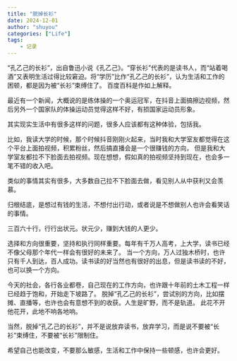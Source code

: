 ```yaml
---
title: "脱掉长衫"
date: 2024-12-01
author: "shuyou"
categories: ["Life"]
tags:
    - 记录
---
```


“孔乙己的长衫”，出自鲁迅小说《孔乙己》。“穿长衫”代表的是读书人，而“站着喝酒”又表明生活过得比较窘迫。将“学历”比作“孔乙己的长衫”，认为生活和工作的困顿，都是因为被“长衫”束缚住了。 百度百科是作如上解释。

最近有一个新闻，大概说的是练体操的一个奥运冠军，在抖音上面搞擦边视频，然后另外一个国家队的体操运动员觉得这样不好，有损国家运动员形象。

其实现实生活中有很多这样的问题，很多人应该都有这种体验，包括我。

比如，我读大学的时候，那个时候抖音刚刚火起来，当时我和大学室友都觉得在这个平台上面拍视频，积累粉丝，然后搞直播会是一个很赚钱的方向，
但是我和大学室友都拉不下脸面去拍视频。现在想想，假如真的拍视频坚持到现在，也会多一笔不错的收入吧。

类似的事情其实有很多，大多数自己拉不下脸面去做，看见别人从中获利又会羡慕。

归根结底，是想过有钱的生活，不想付出行动，或者说是不想做别人也许会看笑话的事情。

三百六十行，行行出状元。状元少，赚到大钱的人更少。

选择和方向很重要，坚持和执行同样重要。每年有千万人高考，上大学，读书已经不像父母那个年代一样会有很好的未来了。
当一个方向，万人过独木桥时，也许只有千人到达，百人成功。读书读的好当然也有很好的出息，但是读书读的不好，也可以换一个方向。

今天的社会，各行各业都卷，自己现在的工作方向，也许跟十年前的土木工程一样已经趋于饱和，开始走下坡路了。
脱掉“孔乙己的长衫”，尝试别的方向，比如摆摊、直播等，也许也会有意想不到的收获。人生是旷野，而不是轨道。
此花不开他花开，此地不响各地响。

当然，脱掉“孔乙己的长衫”，并不是说放弃读书，放弃学习，而是说不要被“长衫”束缚住，不要被“长衫”限制住。

希望自己也能改变，不要那么敏感，生活和工作中保持一些顿感，也许会更好。

